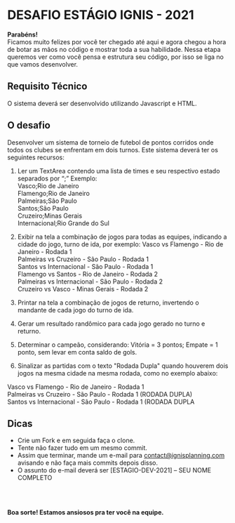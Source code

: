 # DESAFIO ESTÁGIO IGNIS - 2021

**Parabéns!** <br>
Ficamos muito felizes por você ter chegado até aqui e agora chegou a hora de botar as mãos no código e mostrar toda a sua habilidade.
Nessa etapa queremos ver como você pensa e estrutura seu código, por isso se liga no que vamos desenvolver.

## Requisito Técnico
O sistema deverá ser desenvolvido utilizando Javascript e HTML.

## O desafio
Desenvolver um sistema de torneio de futebol de pontos corridos onde todos 
os clubes se enfrentam em dois turnos. Este sistema deverá ter os seguintes recursos:

1. Ler um TextArea contendo uma lista de times e seu respectivo estado separados
por “;”
Exemplo:<br>
Vasco;Rio de Janeiro <br>
Flamengo;Rio de Janeiro <br>
Palmeiras;São Paulo <br>
Santos;São Paulo <br>
Cruzeiro;Minas Gerais <br>
Internacional;Rio Grande do Sul <br>

2. Exibir na tela a combinação de jogos para todas as equipes, indicando a cidade do 
jogo, turno de ida, por exemplo:
Vasco vs Flamengo - Rio de Janeiro - Rodada 1 <br>
Palmeiras vs Cruzeiro - São Paulo - Rodada 1 <br>
Santos vs Internacional - São Paulo - Rodada 1 <br>
Flamengo vs Santos - Rio de Janeiro - Rodada 2 <br>
Palmeiras vs Internacional - São Paulo - Rodada 2 <br>
Cruzeiro vs Vasco - Minas Gerais - Rodada 2<br>

3. Printar na tela a combinação de jogos de returno, invertendo o mandante de cada 
jogo do turno de ida.

4. Gerar um resultado randômico para cada jogo gerado no turno e returno.

5. Determinar o campeão, considerando: Vitória = 3 pontos; Empate = 1 ponto, sem 
levar em conta saldo de gols.

6. Sinalizar as partidas com o texto "Rodada Dupla" quando houverem dois jogos na 
mesma cidade na mesma rodada, como no exemplo abaixo:

Vasco vs Flamengo - Rio de Janeiro - Rodada 1 <br>
Palmeiras vs Cruzeiro - São Paulo - Rodada 1 (RODADA DUPLA) <br>
Santos vs Internacional - São Paulo - Rodada 1 (RODADA DUPLA <br>

## Dicas
* Crie um Fork e em seguida faça o clone.
* Tente não fazer tudo em um mesmo commit.
* Assim que terminar, mande um e-mail para contact@ignisplanning.com avisando e não faça mais commits depois disso.
* O assunto do e-mail deverá ser [ESTAGIO-DEV-2021] – SEU NOME COMPLETO

<br>
<br>

**Boa sorte! Estamos ansiosos pra ter você na equipe.**
